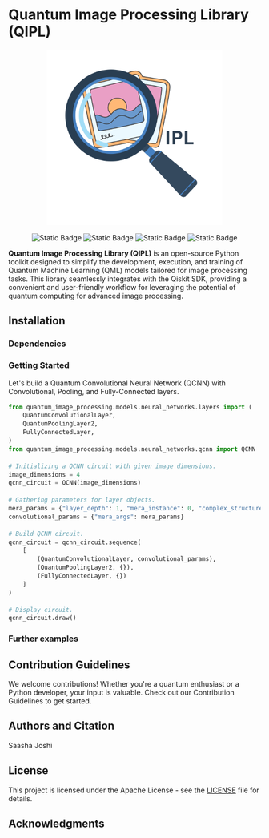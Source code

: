 # Quantum Image Processing Library (QIPL)

<p align="center">
    <img src="graphics/QuIPL-svg.svg" alt="QIPL-logo" width="350"/>
</p>
<p align="center">
    <img alt="Static Badge" src="https://img.shields.io/badge/license-Apache_2.0-bright_green">
    <img alt="Static Badge" src="https://img.shields.io/badge/build_status-passing-blue?link=https%3A%2F%2Fgithub.com%2FSaashaJoshi%2Fquantum-image-processing%2Factions">
    <img alt="Static Badge" src="https://img.shields.io/badge/release-0.0.0-orange?link=https%3A%2F%2Fgithub.com%2FSaashaJoshi%2Fquantum-image-processing%2Factions">
    <img alt="Static Badge" src="https://img.shields.io/badge/coverage-91%25-yellow?link=https%3A%2F%2Fgithub.com%2FSaashaJoshi%2Fquantum-image-processing%2Factions">
</p>

**Quantum Image Processing Library (QIPL)** is an open-source Python toolkit designed to simplify the development, execution, and training of Quantum Machine Learning (QML) models tailored for image processing tasks. This library seamlessly integrates with the Qiskit SDK, providing a convenient and user-friendly workflow for leveraging the potential of quantum computing for advanced image processing.

## Installation

### Dependencies

### Getting Started

Let's build a Quantum Convolutional Neural Network (QCNN) with Convolutional, Pooling, and Fully-Connected layers.

```python
from quantum_image_processing.models.neural_networks.layers import (
    QuantumConvolutionalLayer,
    QuantumPoolingLayer2,
    FullyConnectedLayer,
)
from quantum_image_processing.models.neural_networks.qcnn import QCNN

# Initializing a QCNN circuit with given image dimensions.
image_dimensions = 4
qcnn_circuit = QCNN(image_dimensions)

# Gathering parameters for layer objects.
mera_params = {"layer_depth": 1, "mera_instance": 0, "complex_structure": False}
convolutional_params = {"mera_args": mera_params}

# Build QCNN circuit.
qcnn_circuit = qcnn_circuit.sequence(
    [
        (QuantumConvolutionalLayer, convolutional_params),
        (QuantumPoolingLayer2, {}),
        (FullyConnectedLayer, {})
    ]
)

# Display circuit.
qcnn_circuit.draw()
```

### Further examples

## Contribution Guidelines

We welcome contributions! Whether you're a quantum enthusiast or a Python developer, your input is valuable. Check out our Contribution Guidelines to get started.

## Authors and Citation

Saasha Joshi

## License

This project is licensed under the Apache License - see the [LICENSE](https://github.com/SaashaJoshi/quantum-image-processing/blob/main/LICENSE) file for details.

## Acknowledgments

